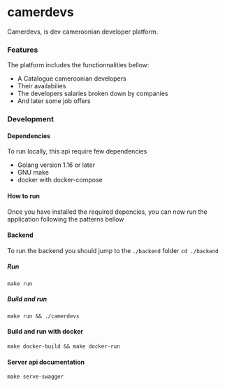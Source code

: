 # camerdevs
Camerdevs, is dev cameroonian developer platform.

### Features
The platform includes the functionnalities bellow:
- A Catalogue cameroonian developers
- Their availabilies
- The developers salaries broken down by companies
- And later some job offers

### Development

#### Dependencies
To run locally, this api require few dependencies

- Golang version 1.16 or later
- GNU make
- docker with docker-compose

#### How to run
Once you have installed the required depencies, you can now run the application
following the patterns bellow

#### Backend
To run the backend you should jump to the `./backend` folder
`cd ./backend`

##### Run
`make run`

##### Build and run
`make run && ./camerdevs`

#### Build and run with docker
`make docker-build && make docker-run`

#### Server api documentation
`make serve-swagger`
